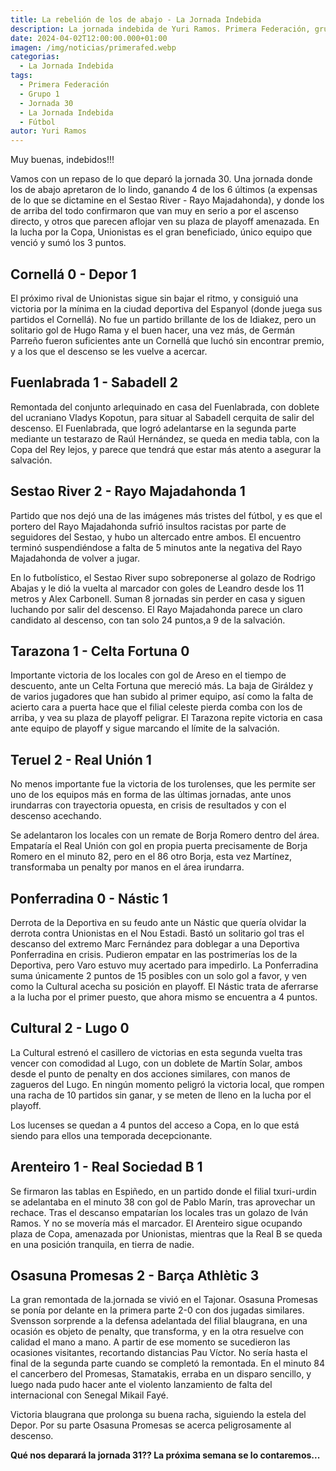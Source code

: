 ```yaml
---
title: La rebelión de los de abajo - La Jornada Indebida
description: La jornada indebida de Yuri Ramos. Primera Federación, grupo 1, jornada 30.
date: 2024-04-02T12:00:00.000+01:00
imagen: /img/noticias/primerafed.webp
categorias:
  - La Jornada Indebida
tags:
  - Primera Federación
  - Grupo 1
  - Jornada 30
  - La Jornada Indebida
  - Fútbol
autor: Yuri Ramos
---
```


Muy buenas, indebidos!!!

Vamos con un repaso de lo que deparó la jornada 30. Una jornada donde los de abajo apretaron de lo lindo, ganando 4 de los 6 últimos (a expensas de lo que se dictamine en el Sestao River - Rayo Majadahonda), y donde los de arriba del todo confirmaron que van muy en serio a por el ascenso directo, y otros que parecen aflojar ven su plaza de playoff amenazada. En la lucha por la Copa, Unionistas es el gran beneficiado, único equipo que venció y sumó los 3 puntos.

## Cornellá 0 - Depor 1

El próximo rival de Unionistas sigue sin bajar el ritmo, y consiguió una victoria por la mínima en la ciudad deportiva del Espanyol (donde juega sus partidos el Cornellá). No fue un partido brillante de los de Idiakez, pero un solitario gol de Hugo Rama y el buen hacer, una vez más, de Germán Parreño fueron suficientes ante un Cornellá que luchó sin encontrar premio, y a los que el descenso se les vuelve a acercar.

## Fuenlabrada 1 - Sabadell 2

Remontada del conjunto arlequinado en casa del Fuenlabrada, con doblete del ucraniano Vladys Kopotun, para situar al Sabadell cerquita de salir del descenso. El Fuenlabrada, que logró adelantarse en la segunda parte mediante un testarazo de Raúl Hernández, se queda en media tabla, con la Copa del Rey lejos, y parece que tendrá que estar más atento a asegurar la salvación.

## Sestao River 2 - Rayo Majadahonda 1

Partido que nos dejó una de las imágenes más tristes del fútbol, y es que el portero del Rayo Majadahonda sufrió insultos racistas por parte de seguidores del Sestao, y hubo un altercado entre ambos. El encuentro terminó suspendiéndose a falta de 5 minutos ante la negativa del Rayo Majadahonda de volver a jugar.

En lo futbolístico, el Sestao River supo sobreponerse al golazo de Rodrigo Abajas y le dió la vuelta al marcador con goles de Leandro desde los 11 metros y Alex Carbonell. Suman 8 jornadas sin perder en casa y siguen luchando por salir del descenso. El Rayo Majadahonda parece un claro candidato al descenso, con tan solo 24 puntos,a 9 de la salvación.

## Tarazona 1 - Celta Fortuna 0

Importante victoria de los locales con gol de Areso en el tiempo de descuento, ante un Celta Fortuna que mereció más. La baja de Giráldez y de varios jugadores que han subido al primer equipo, así como la falta de acierto cara a puerta hace que el filial celeste pierda comba con los de arriba, y vea su plaza de playoff peligrar.
El Tarazona repite victoria en casa ante equipo de playoff y sigue marcando el límite de la salvación.

## Teruel 2 - Real Unión 1

No menos importante fue la victoria de los turolenses, que les permite ser uno de los equipos más en forma de las últimas jornadas, ante unos irundarras con trayectoria opuesta, en crisis de resultados y con el descenso acechando.

Se adelantaron los locales con un remate de Borja Romero dentro del área. Empataría el Real Unión con gol en propia puerta precisamente de Borja Romero en el minuto 82, pero en el 86 otro Borja, esta vez Martínez, transformaba un penalty por manos en el área irundarra.

## Ponferradina 0 - Nástic 1

Derrota de la Deportiva en su feudo ante un Nástic que quería olvidar la derrota contra Unionistas en el Nou Estadi. Bastó un solitario gol tras el descanso del extremo Marc Fernández para doblegar a una Deportiva Ponferradina en crisis. Pudieron empatar en las postrimerías  los de la Deportiva, pero Varo estuvo muy acertado para impedirlo. La Ponferradina suma únicamente 2 puntos de 15 posibles con un solo gol a favor, y ven como la Cultural acecha su posición en playoff. El Nástic trata de aferrarse a la lucha por el primer puesto, que ahora mismo se encuentra a 4 puntos.

## Cultural 2 - Lugo 0

La Cultural estrenó el casillero de victorias en esta segunda vuelta tras vencer con comodidad al Lugo, con un doblete de Martín Solar, ambos desde el punto de penalty en dos acciones similares, con manos de zagueros del Lugo. En ningún momento peligró la victoria local, que rompen una racha de 10 partidos sin ganar, y se meten de lleno en la lucha por el playoff.

Los lucenses se quedan a 4 puntos del acceso a Copa, en lo que está siendo para ellos una temporada decepcionante.

## Arenteiro 1 - Real Sociedad B 1

Se firmaron las tablas en Espiñedo, en un partido donde el filial txuri-urdin se adelantaba en el minuto 38 con gol de Pablo Marín, tras aprovechar un rechace. Tras el descanso empatarían los locales tras un golazo de Iván Ramos. Y no se movería más el marcador.
El Arenteiro sigue ocupando plaza de Copa, amenazada por Unionistas, mientras que la Real B se queda en una posición tranquila, en tierra de nadie.

## Osasuna Promesas 2 - Barça Athlètic 3

La gran remontada de la.jornada se vivió en el Tajonar. Osasuna Promesas se ponía por delante en la primera parte 2-0 con dos jugadas similares. Svensson sorprende a la defensa adelantada del filial blaugrana, en una ocasión es objeto de penalty, que transforma, y en la otra resuelve con calidad el mano a mano. A partir de ese momento se sucedieron las ocasiones visitantes, recortando distancias Pau Víctor. No sería hasta el final de la segunda parte cuando se completó la remontada. En el minuto 84 el cancerbero del Promesas, Stamatakis, erraba en un disparo sencillo, y luego nada pudo hacer ante el violento lanzamiento de falta del internacional con Senegal Mikail Fayé.

Victoria blaugrana que prolonga su buena racha, siguiendo la estela del Depor. Por su parte Osasuna Promesas se acerca peligrosamente al descenso.

**Qué nos deparará la jornada 31?? La próxima semana se lo contaremos...**
